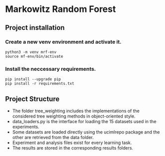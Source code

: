 # Markowitz Random Forest

## Project installation
### Create a new venv environment and activate it.

```
python3 -m venv mrf-env
source mf-env/bin/activate
```

### Install the neccessary requirements.

```
pip install --upgrade pip
pip install -r requirements.txt 
```


## Project Structure
- The folder tree_weighting includes the implementations of the considered tree weighting methods in object-oriented style.
- data_loaders.py is the interface for loading the 15 datasets used in the experiments.
- Some datasets are loaded directly using the ucimlrepo package and the other are retrieved from the data folder.
- Experiment and analysis files exist for every learning task.
- The results are stored in the corresponding results folders.
